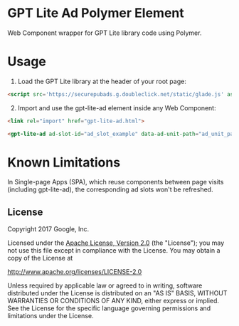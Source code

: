 # GPT Lite Ad Polymer Element
Web Component wrapper for GPT Lite library code using Polymer.

# Usage

1. Load the GPT Lite library at the header of your root page:

```html
<script src='https://securepubads.g.doubleclick.net/static/glade.js' async></script>
```

2. Import and use the gpt-lite-ad element inside any Web Component:

```html
<link rel="import" href="gpt-lite-ad.html">
```
```html
<gpt-lite-ad ad-slot-id="ad_slot_example" data-ad-unit-path="ad_unit_path" width='XXX' height='YYY'></gpt-lite-ad>
```

# Known Limitations

In Single-page Apps (SPA), which reuse components between page visits (including gpt-lite-ad), the corresponding ad slots won't be refreshed.

## License

Copyright 2017 Google, Inc.

Licensed under the [Apache License, Version 2.0](LICENSE) (the "License");
you may not use this file except in compliance with the License. You may
obtain a copy of the License at

  http://www.apache.org/licenses/LICENSE-2.0

Unless required by applicable law or agreed to in writing, software
distributed under the License is distributed on an "AS IS" BASIS,
WITHOUT WARRANTIES OR CONDITIONS OF ANY KIND, either express or implied.
See the License for the specific language governing permissions and
limitations under the License.